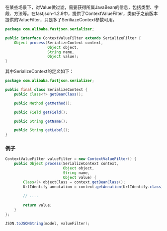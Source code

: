 在某些场景下，对Value做过滤，需要获得所属JavaBean的信息，包括类型、字段、方法等。在fastjson-1.2.9中，提供了ContextValueFilter，类似于之前版本提供的ValueFilter，只是多了SeriliazeContext参数可用。

```java
package com.alibaba.fastjson.serializer;

public interface ContextValueFilter extends SerializeFilter {
    Object process(SerializeContext context, 
                   Object object, 
                   String name, 
                   Object value);
}
```

其中SerializeContext的定义如下：
```java
package com.alibaba.fastjson.serializer;

public final class SerializeContext {
    public Class<?> getBeanClass();

    public Method getMethod();

    public Field getField();

    public String getName();

    public String getLabel();
}
```

### 例子
```java
ContextValueFilter valueFilter = new ContextValueFilter() {
    public Object process(SerializeContext context, 
                          Object object, 
                          String name, 
                          Object value) {
        Class<?> objectClass = context.getBeanClass();
        UrlIdentify annotation = context.getAnnation(UrlIdentify.class);
        
        // ....
        
        return value;
    }
};

JSON.toJSONString(model, valueFilter);
```